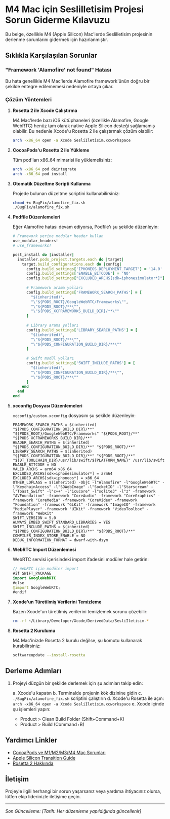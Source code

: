 # M4 Mac için SesliIletisim Projesi Sorun Giderme Kılavuzu

Bu belge, özellikle M4 (Apple Silicon) Mac'lerde SesliIletisim projesinin derlenme sorunlarını gidermek için hazırlanmıştır.

## Sıklıkla Karşılaşılan Sorunlar

### "Framework 'Alamofire' not found" Hatası

Bu hata genellikle M4 Mac'lerde Alamofire framework'ünün doğru bir şekilde entegre edilememesi nedeniyle ortaya çıkar.

### Çözüm Yöntemleri

1. **Rosetta 2 ile Xcode Çalıştırma**

   M4 Mac'lerde bazı iOS kütüphaneleri (özellikle Alamofire, Google WebRTC) henüz tam olarak native Apple Silicon desteği sağlamamış olabilir. Bu nedenle Xcode'u Rosetta 2 ile çalıştırmak çözüm olabilir:

   ```bash
   arch -x86_64 open -a Xcode SesliIletisim.xcworkspace
   ```

2. **CocoaPods'u Rosetta 2 ile Yükleme**

   Tüm pod'ları x86_64 mimarisi ile yüklemelisiniz:

   ```bash
   arch -x86_64 pod deintegrate
   arch -x86_64 pod install
   ```

3. **Otomatik Düzeltme Scripti Kullanma**

   Projede bulunan düzeltme scriptini kullanabilirsiniz:

   ```bash
   chmod +x BugFix/alamofire_fix.sh
   ./BugFix/alamofire_fix.sh
   ```

4. **Podfile Düzenlemeleri**

   Eğer Alamofire hatası devam ediyorsa, Podfile'ı şu şekilde düzenleyin:
   
   ```ruby
   # Framework yerine modular header kullan
   use_modular_headers!
   # use_frameworks!
   
   post_install do |installer|
     installer.pods_project.targets.each do |target|
       target.build_configurations.each do |config|
         config.build_settings['IPHONEOS_DEPLOYMENT_TARGET'] = '14.0'
         config.build_settings['ENABLE_BITCODE'] = 'NO'
         config.build_settings["EXCLUDED_ARCHS[sdk=iphonesimulator*]"] = "arm64"
         
         # Framework arama yolları
         config.build_settings['FRAMEWORK_SEARCH_PATHS'] = [
           "$(inherited)",
           "\"${PODS_ROOT}/GoogleWebRTC/Frameworks\"",
           "\"${PODS_ROOT}/**\"",
           "\"${PODS_XCFRAMEWORKS_BUILD_DIR}/**\""
         ]
         
         # Library arama yolları
         config.build_settings['LIBRARY_SEARCH_PATHS'] = [
           "$(inherited)",
           "\"${PODS_ROOT}/**\"",
           "\"${PODS_CONFIGURATION_BUILD_DIR}/**\""
         ]
         
         # Swift modül yolları
         config.build_settings['SWIFT_INCLUDE_PATHS'] = [
           "$(inherited)",
           "\"${PODS_CONFIGURATION_BUILD_DIR}/**\"",
           "\"${PODS_ROOT}/**\""
         ]
       end
     end
   end
   ```

5. **xcconfig Dosyası Düzenlemeleri**

   `xcconfig/custom.xcconfig` dosyasını şu şekilde düzenleyin:

   ```
   FRAMEWORK_SEARCH_PATHS = $(inherited) "${PODS_CONFIGURATION_BUILD_DIR}/**" "${PODS_ROOT}/GoogleWebRTC/Frameworks" "${PODS_ROOT}/**" "${PODS_XCFRAMEWORKS_BUILD_DIR}/**"
   HEADER_SEARCH_PATHS = $(inherited) "${PODS_CONFIGURATION_BUILD_DIR}/**" "${PODS_ROOT}/**"
   LIBRARY_SEARCH_PATHS = $(inherited) "${PODS_CONFIGURATION_BUILD_DIR}/**" "${PODS_ROOT}/**" "${DT_TOOLCHAIN_DIR}/usr/lib/swift/${PLATFORM_NAME}" /usr/lib/swift
   ENABLE_BITCODE = NO
   VALID_ARCHS = arm64 x86_64
   EXCLUDED_ARCHS[sdk=iphonesimulator*] = arm64
   EXCLUDED_ARCHS[sdk=iphoneos*] = x86_64
   OTHER_LDFLAGS = $(inherited) -ObjC -l"Alamofire" -l"GoogleWebRTC" -l"KeychainAccess" -l"SDWebImage" -l"SocketIO" -l"Starscream" -l"Toast_Swift" -l"c++" -l"icucore" -l"sqlite3" -l"z" -framework "AVFoundation" -framework "CoreAudio" -framework "CoreGraphics" -framework "CoreMedia" -framework "CoreVideo" -framework "Foundation" -framework "GLKit" -framework "ImageIO" -framework "MediaPlayer" -framework "UIKit" -framework "VideoToolbox" -framework "WebKit"
   SWIFT_VERSION = 5.0
   ALWAYS_EMBED_SWIFT_STANDARD_LIBRARIES = YES
   SWIFT_INCLUDE_PATHS = $(inherited) "${PODS_CONFIGURATION_BUILD_DIR}/**" "${PODS_ROOT}/**"
   COMPILER_INDEX_STORE_ENABLE = NO
   DEBUG_INFORMATION_FORMAT = dwarf-with-dsym
   ```

6. **WebRTC Import Düzenlemesi**

   WebRTC servisi içerisindeki import ifadesini modüler hale getirin:

   ```swift
   // WebRTC için modüler import
   #if SWIFT_PACKAGE
   import GoogleWebRTC
   #else
   @import GoogleWebRTC;
   #endif
   ```

7. **Xcode'un Türetilmiş Verilerini Temizleme**

   Bazen Xcode'un türetilmiş verilerini temizlemek sorunu çözebilir:

   ```bash
   rm -rf ~/Library/Developer/Xcode/DerivedData/SesliIletisim-*
   ```

8. **Rosetta 2 Kurulumu**

   M4 Mac'inizde Rosetta 2 kurulu değilse, şu komutu kullanarak kurabilirsiniz:

   ```bash
   softwareupdate --install-rosetta
   ```

## Derleme Adımları

1. Projeyi düzgün bir şekilde derlemek için şu adımları takip edin:

   a. Xcode'u kapatın
   b. Terminalde projenin kök dizinine gidin
   c. `./BugFix/alamofire_fix.sh` scriptini çalıştırın
   d. Xcode'u Rosetta ile açın: `arch -x86_64 open -a Xcode SesliIletisim.xcworkspace`
   e. Xcode içinde şu işlemleri yapın:
      - Product > Clean Build Folder (Shift+Command+K)
      - Product > Build (Command+B)

## Yardımcı Linkler

- [CocoaPods ve M1/M2/M3/M4 Mac Sorunları](https://github.com/CocoaPods/CocoaPods/issues/9907)
- [Apple Silicon Transition Guide](https://developer.apple.com/documentation/apple-silicon/porting-your-mac-app-to-apple-silicon)
- [Rosetta 2 Hakkında](https://support.apple.com/tr-tr/HT211861)

## İletişim

Projeyle ilgili herhangi bir sorun yaşarsanız veya yardıma ihtiyacınız olursa, lütfen ekip liderinizle iletişime geçin.

---

*Son Güncelleme: [Tarih: Her düzenleme yapıldığında güncellenir]* 